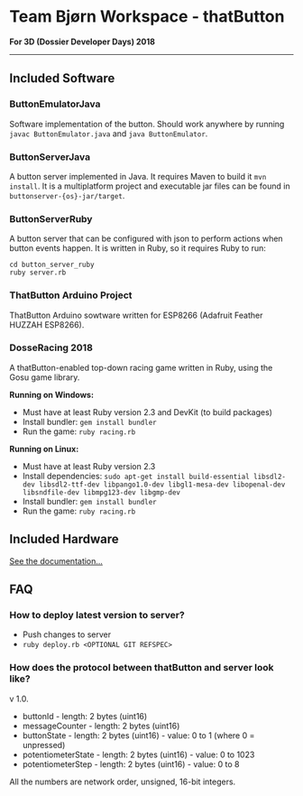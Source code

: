 # Team Bjørn Workspace - thatButton
**For 3D (Dossier Developer Days) 2018**

---
## Included Software
### ButtonEmulatorJava

Software implementation of the button. Should work anywhere by running `javac ButtonEmulator.java` and `java ButtonEmulator`.

### ButtonServerJava

A button server implemented in Java. It requires Maven to build it `mvn install`. It is a multiplatform project and executable jar files can be found in `buttonserver-{os}-jar/target`.

### ButtonServerRuby

A button server that can be configured with json to perform actions when button events happen. It is written in Ruby, so it requires Ruby to run:

    cd button_server_ruby
    ruby server.rb

### ThatButton Arduino Project

ThatButton Arduino sowtware written for ESP8266 (Adafruit Feather HUZZAH ESP8266).

### DosseRacing 2018

A thatButton-enabled top-down racing game written in Ruby, using the Gosu game library.

**Running on Windows:**

* Must have at least Ruby version 2.3 and DevKit (to build packages)
* Install bundler: `gem install bundler`
* Run the game: `ruby racing.rb`

**Running on Linux:**

* Must have at least Ruby version 2.3
* Install dependencies: `sudo apt-get install build-essential libsdl2-dev libsdl2-ttf-dev libpango1.0-dev libgl1-mesa-dev libopenal-dev libsndfile-dev libmpg123-dev libgmp-dev`
* Install bundler: `gem install bundler`
* Run the game: `ruby racing.rb`

## Included Hardware
[See the documentation...](hardware)

## FAQ
### How to deploy latest version to server?

* Push changes to server
* `ruby deploy.rb <OPTIONAL GIT REFSPEC>`

### How does the protocol between thatButton and server look like?
v 1.0.
* buttonId - length: 2 bytes (uint16)
* messageCounter - length: 2 bytes (uint16)
* buttonState - length: 2 bytes (uint16) - value: 0 to 1 (where 0 = unpressed)
* potentiometerState - length: 2 bytes (uint16) - value: 0 to 1023
* potentiometerStep - length: 2 bytes (uint16) - value: 0 to 8

All the numbers are network order, unsigned, 16-bit integers.
